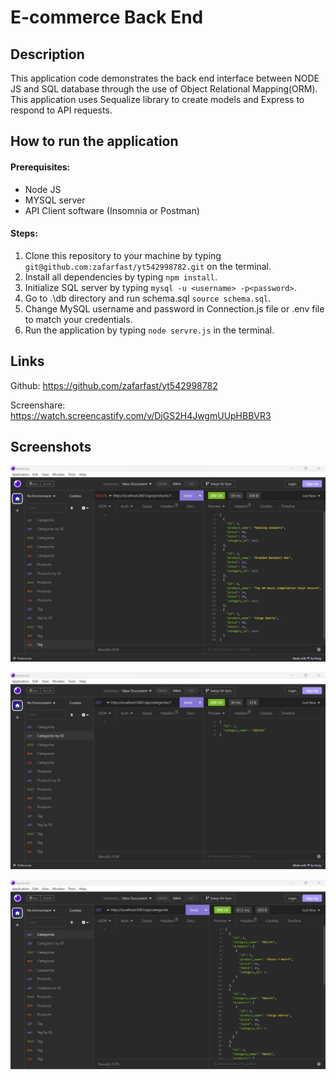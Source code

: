 # E-commerce Back End

## Description

This application code demonstrates the back end interface between NODE JS and SQL database through the use of Object Relational Mapping(ORM). This application uses Sequalize library to create models and Express to respond to API requests.

## How to run the application

#### Prerequisites:
- Node JS
- MYSQL server
- API Client software (Insomnia or Postman)

#### Steps:

1) Clone this repository to your machine by typing `git@github.com:zafarfast/yt542998782.git` on the terminal.
2) Install all dependencies by typing `npm install`.
3) Initialize SQL server by typing `mysql -u <username> -p<password>`.
4) Go to .\db directory and run schema.sql `source schema.sql`.
5) Change MySQL username and password in Connection.js file or .env file to match your credentials.
6) Run the application by typing `node servre.js` in the terminal.

## Links

Github: https://github.com/zafarfast/yt542998782

Screenshare: https://watch.screencastify.com/v/DjGS2H4JwgmUUpHBBVR3

## Screenshots

![screenshot](assets/images/screenshot_delete_tag.jpg)

![screenshot](assets/images/screenshot_get_category_by_id.jpg)

![screenshot](assets/images/screenshot_get_products.jpg)

